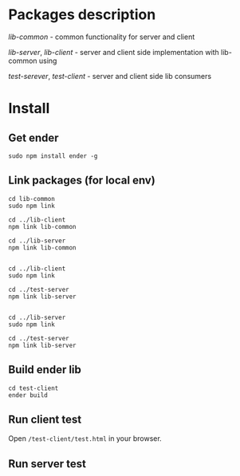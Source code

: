 # Packages description

_lib-common_ - common functionality for server and client

_lib-server_, _lib-client_ - server and client side implementation with lib-common using

_test-serever_, _test-client_ - server and client side lib consumers
 
# Install

## Get ender

    sudo npm install ender -g

## Link packages (for local env)

    cd lib-common
    sudo npm link
    
    cd ../lib-client
    npm link lib-common
    
    cd ../lib-server
    npm link lib-common
    
    
    cd ../lib-client
    sudo npm link
    
    cd ../test-server
    npm link lib-server
    
    
    cd ../lib-server
    sudo npm link
    
    cd ../test-server
    npm link lib-server


## Build ender lib

    cd test-client
    ender build

## Run client test

Open `/test-client/test.html` in your browser.

## Run server test